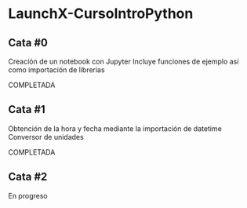 # LaunchX-CursoIntroPython

## Cata #0

Creación de un notebook con Jupyter 
Incluye funciones de ejemplo así como importación de librerias

COMPLETADA

## Cata #1

Obtención de la hora y fecha mediante la importación de datetime
Conversor de unidades

COMPLETADA

## Cata #2

En progreso


